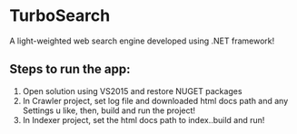 # TurboSearch

A light-weighted web search engine developed using .NET framework!

## Steps to run the app:
  1. Open solution using VS2015 and restore NUGET packages
  2. In Crawler project, set log file and downloaded html docs path and any Settings u like, then, build and run the project!
  3. In Indexer project, set the html docs path to index..build and run!


